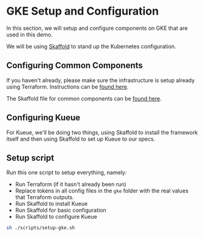# GKE Setup and Configuration

In this section, we will setup and configure components on GKE that are used in this demo.

We will be using [Skaffold](https://skaffold.dev/docs/) to stand up the Kubernetes configuration.

## Configuring Common Components

If you haven't already, please make sure the infrastructure is setup already using Terraform. Instructions can be [found here](../terraform/README.md).

The Skaffold file for common components can be [found here](./common/skaffold.yaml).

## Configuring Kueue

For Kueue, we'll be doing two things, using Skaffold to install the framework itself and then using Skaffold to set up Kueue to our specs. 

## Setup script

Run this one script to setup everything, namely:

- Run Terraform (if it hasn't already been run)
- Replace tokens in all config files in the `gke` folder with the real values that Terraform outputs.
- Run Skaffold to install Kueue
- Run Skaffold for basic configuration
- Run Skaffold to configure Kueue

```bash
sh ./scripts/setup-gke.sh
```
